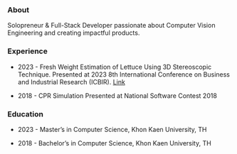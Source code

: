 ### About
Solopreneur & Full-Stack Developer passionate about Computer Vision Engineering and creating impactful products.

### Experience

- 2023 - Fresh Weight Estimation of Lettuce Using 3D Stereoscopic Technique. Presented at 2023 8th International Conference on Business and Industrial Research (ICBIR). [Link](https://ieeexplore.ieee.org/document/10147436)

- 2018 - CPR Simulation Presented at National Software Contest 2018

### Education

- 2023 - Master’s in Computer Science, Khon Kaen University, TH

- 2018 - Bachelor’s in Computer Science, Khon Kaen University, TH




